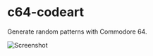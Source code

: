 c64-codeart
===========

Generate random patterns with Commodore 64.

![Screenshot](http://mad4j.github.io/c64-codeart/screenshot.png)
